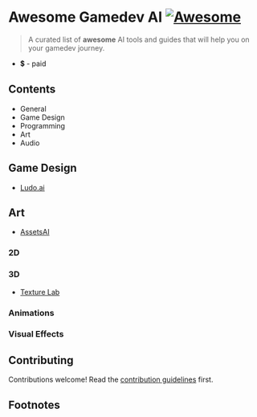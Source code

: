 # Awesome Gamedev AI [![Awesome](https://awesome.re/badge.svg)](https://awesome.re)

> A curated list of **awesome** AI tools and guides that will help you on your gamedev journey.

- 💲 - paid

## Contents 
- General
- Game Design
- Programming
- Art
- Audio

## Game Design
- [Ludo.ai](https://ludo.ai/)

## Art

- [AssetsAI](https://www.assetsai.art/)

### 2D

### 3D
- [Texture Lab](https://www.texturelab.xyz/)

### Animations

### Visual Effects

## Contributing

Contributions welcome! Read the [contribution guidelines](contributing.md) first.

## Footnotes

